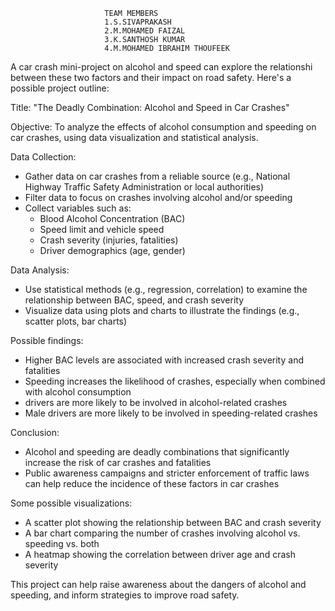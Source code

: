                          TEAM MEMBERS
                         1.S.SIVAPRAKASH
                         2.M.MOHAMED FAIZAL
                         3.K.SANTHOSH KUMAR
                         4.M.MOHAMED IBRAHIM THOUFEEK
                         
   A car crash mini-project on alcohol and speed can explore the relationshi
between these two factors and their impact on road safety. Here's a possible project outline:

Title: "The Deadly Combination: Alcohol and Speed in Car Crashes"

Objective: To analyze the effects of alcohol consumption and speeding on car crashes, using data visualization and statistical analysis.

Data Collection:

- Gather data on car crashes from a reliable source (e.g., National Highway Traffic Safety Administration  or local authorities)
- Filter data to focus on crashes involving alcohol and/or speeding
- Collect variables such as:
    - Blood Alcohol Concentration (BAC)
    - Speed limit and vehicle speed
    - Crash severity (injuries, fatalities)
    - Driver demographics (age, gender)

Data Analysis:

- Use statistical methods (e.g., regression, correlation) to examine the relationship between BAC, speed, and crash severity
- Visualize data using plots and charts to illustrate the findings (e.g., scatter plots, bar charts)

Possible findings:

- Higher BAC levels are associated with increased crash severity and fatalities
- Speeding increases the likelihood of crashes, especially when combined with alcohol consumption
- drivers are more likely to be involved in alcohol-related crashes
- Male drivers are more likely to be involved in speeding-related crashes

Conclusion:

- Alcohol and speeding are deadly combinations that significantly increase the risk of car crashes and fatalities
- Public awareness campaigns and stricter enforcement of traffic laws can help reduce the incidence of these factors in car crashes

Some possible visualizations:

- A scatter plot showing the relationship between BAC and crash severity
- A bar chart comparing the number of crashes involving alcohol vs. speeding vs. both
- A heatmap showing the correlation between driver age and crash severity

This project can help raise awareness about the dangers of alcohol and speeding, and inform strategies to improve road safety.



 

